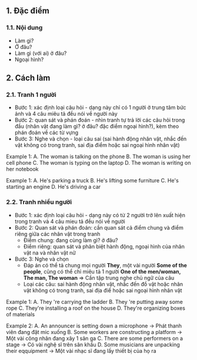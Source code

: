 ## 1. Đặc điểm
### 1.1. Nội dung

- Làm gì?
- Ở đâu?
- Làm gì (với ai) ở đâu?
- Ngoại hình?

## 2. Cách làm

### 2.1. Tranh 1 người
- Bước 1: xác định loại câu hỏi - dạng này chỉ có 1 người ở trung tâm bức ảnh và 4 câu miêu tả đều nói về người này
- Bước 2: quan sát và phán đoán - nhìn tranh tự trả lời các câu hỏi trong đầu (nhân vật đang làm gì? ở đâu? đặc điểm ngoại hình?), kèm theo phán đoán về các từ vựng
- Bước 3: Nghe và chọn - loại câu sai (sai hành động nhân vật, nhắc đến vật không có trong tranh, sai địa điểm hoặc sai ngoại hình nhân vật)

Example 1:
A. The woman is talking on the phone
B. The woman is using her cell phone
C. The woman is typing on the laptop
D. The woman is writing on her notebook

Example 1:
A. He's parking a truck
B. He's lifting some furniture
C. He's starting an engine
D. He's driving a car

### 2.2. Tranh nhiều người
- Bước 1: xác định loại câu hỏi - dạng này có từ 2 người trở lên xuất hiện trong tranh và 4 câu mieu tả đều nói về người
- Bước 2: Quan sát và phán đoán: cần quan sát cả điểm chung và điểm riêng giữa các nhân vật trong tranh
	- Điểm chung: đang cùng làm gì? ở đâu?
	- Điểm riêng: quan sát và phân biệt hành động, ngoại hình của nhân vật na và nhân vật nữ
- Bước 3: Nghe và chọn
	- Đáp án có thể tả chung mọi người **They**, một vài người **Some of the people**, cũng có thể chỉ miêu tả 1 người **One of the men/woman, The man, The woman** => Cần tập trung nghe chủ ngữ của câu
	- Loại các câu: sai hành động nhân vật, nhắc đến đồ vật hoặc nhân vật không có trong tranh, sai địa điể hoặc sai ngoại hình nhân vật

Example 1:
A. They 're carrying the ladder
B. They 're putting away some rope
C. They're  installing a roof on the house
D. They're organizing boxes of materials 

Example 2:
A. An announcer is  setting down a microphone
-> Phát thanh viên đang đặt mic xuống
B. Some workers are constructing a platform
-> Một vài công nhân đang xây 1 sân ga
C. There are some performers on a stage
-> Có vài nghệ sĩ trên sân khấu
D. Some musicians are unpacking their eqquipment
-> Một vài nhạc sĩ đang lấy thiết bị của họ ra